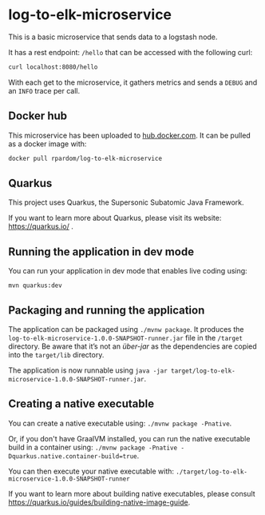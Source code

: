 # log-to-elk-microservice

This is a basic microservice that sends data to a logstash node.

It has a rest endpoint: `/hello` that can be accessed with the following curl:

```bash
curl localhost:8080/hello
```

With each get to the microservice, it gathers metrics and sends a `DEBUG` and an `INFO` trace per call.

## Docker hub

This microservice has been uploaded to [hub.docker.com](https://hub.docker.com/u/rpardom). It can be pulled as a docker image with:

```bash
docker pull rpardom/log-to-elk-microservice
```

## Quarkus

This project uses Quarkus, the Supersonic Subatomic Java Framework.

If you want to learn more about Quarkus, please visit its website: https://quarkus.io/ .

## Running the application in dev mode

You can run your application in dev mode that enables live coding using:
```
mvn quarkus:dev
```

## Packaging and running the application

The application can be packaged using `./mvnw package`.
It produces the `log-to-elk-microservice-1.0.0-SNAPSHOT-runner.jar` file in the `/target` directory.
Be aware that it’s not an _über-jar_ as the dependencies are copied into the `target/lib` directory.

The application is now runnable using `java -jar target/log-to-elk-microservice-1.0.0-SNAPSHOT-runner.jar`.

## Creating a native executable

You can create a native executable using: `./mvnw package -Pnative`.

Or, if you don't have GraalVM installed, you can run the native executable build in a container using: `./mvnw package -Pnative -Dquarkus.native.container-build=true`.

You can then execute your native executable with: `./target/log-to-elk-microservice-1.0.0-SNAPSHOT-runner`

If you want to learn more about building native executables, please consult https://quarkus.io/guides/building-native-image-guide.